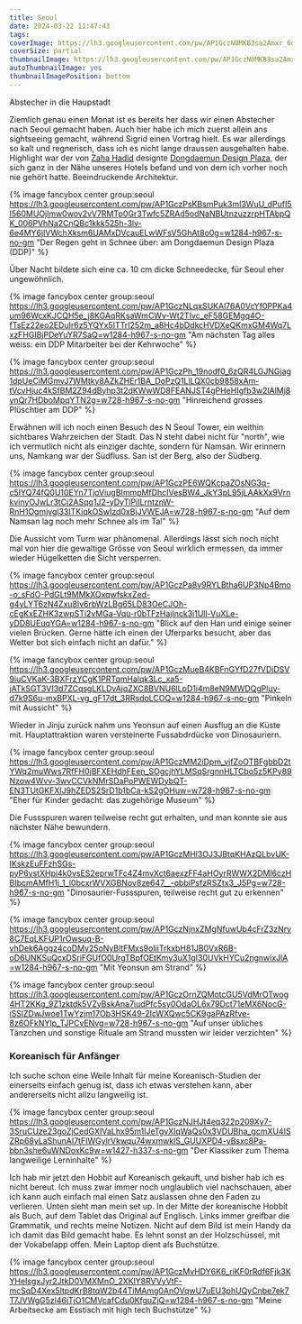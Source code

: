 ```yaml
---
title: Seoul
date: 2024-03-22 11:47:43
tags:
coverImage: https://lh3.googleusercontent.com/pw/AP1GczN0MKB3sa2Amxr_6dIXJP9tvZH68kZhzK0kEtFsVZmB1aReZFsWHgWVK8Pt6pq8R3FrdFBrkwjSrbPHDPGCasTOOgOL3oTdzPmvUGRgChGstJyS68yGo7zG_NdmJwHj53i5DnG74nuuJHDFbNHC4rhw0g=w1920-h494-s-no-gm
coverSize: partial
thumbnailImage: https://lh3.googleusercontent.com/pw/AP1GczN0MKB3sa2Amxr_6dIXJP9tvZH68kZhzK0kEtFsVZmB1aReZFsWHgWVK8Pt6pq8R3FrdFBrkwjSrbPHDPGCasTOOgOL3oTdzPmvUGRgChGstJyS68yGo7zG_NdmJwHj53i5DnG74nuuJHDFbNHC4rhw0g=w1920-h494-s-no-gm
autoThumbnailImage: yes
thumbnailImagePosition: bottom
---
```



Abstecher in die Haupstadt

<!-- excerpt -->

Ziemlich genau einen Monat ist es bereits her dass wir einen Abstecher nach Seoul gemacht haben. Auch hier habe ich mich zuerst allein ans sightseeing gemacht, während Sigrid einen Vortrag hielt. Es war allerdings so kalt und regnerisch, dass ich es nicht lange draussen ausgehalten habe. Highlight war der von [Zaha Hadid](https://de.wikipedia.org/wiki/Zaha_Hadid) designte [Dongdaemun Design Plaza](https://en.wikipedia.org/wiki/Dongdaemun_Design_Plaza), der sich ganz in der Nähe unseres Hotels befand und von dem ich vorher noch nie gehört hatte. Beeindruckende Architektur.

{% image fancybox center group:seoul https://lh3.googleusercontent.com/pw/AP1GczPsKBsmPuk3mI3WuU_dPufI5I560MUOjlmw0wov2vV7RMTp0Gr3Twfc5ZRAd5odNaNBUtnzuzzrpHTAbpQK_006PVhNa2CnQBc1kkk525h-3lv-6e4MY6jIVWchXksm6UAMxDVcauELwWFsV5GhAt8o0g=w1284-h967-s-no-gm "Der Regen geht in Schnee über: am Dongdaemun Design Plaza (DDP)" %}

Über Nacht bildete sich eine ca. 10 cm dicke Schneedecke, für Seoul eher ungewöhnlich.

{% image fancybox center group:seoul https://lh3.googleusercontent.com/pw/AP1GczNLqxSUKAl76A0VcYf0PPKa4um96WcxKJCQH5e_j8KGAqRKsaWmCWv-Wt2TIvc_eF58GEMgq4O-fTsEz22eo2EDuIr6z5YQYx5ITTrI252m_a8Hc4bDdkcHVDXeQKmxGM4Wq7LxzFHGIBjPDeYuYR7SaQ=w1284-h967-s-no-gm "Am nächsten Tag alles weiss: ein DDP Mitarbeiter bei der Kehrwoche" %}

{% image fancybox center group:seoul https://lh3.googleusercontent.com/pw/AP1GczPh_19nodf0_6zQR4LGJNGjag1dpUeCiMGmvJ7WMtky8AZkZHEr1BA_DoPzQ1LlLQX0cb9858xAm-tVcvHjuc4kSfBM2Z94dByhp3t2dKWwWD8FEANJST4gPHeHIgfb3w2lAlMj8ynQr7HDboMpqYTN2g=w728-h967-s-no-gm "Hinreichend grosses Plüschtier am DDP" %}

Erwähnen will ich noch einen Besuch des N Seoul Tower, ein weithin sichtbares Wahrzeichen der Stadt. Das N steht dabei nicht für "north", wie ich vermutlich nicht als einziger dachte, sondern für Namsan. Wir erinnern uns, Namkang war der Südfluss. San ist der Berg, also der Südberg.

{% image fancybox center group:seoul https://lh3.googleusercontent.com/pw/AP1GczPE6WQKcpaZOsNG3q-c5IYQ74fQ0U10EYn7TjoViugBImmpMfDhcIVesBW4_JkY3pL95jLAAkXx9VrnkvinyOJwLr3tCj2ASqq1J2-yDyTlPiILrntznW-RnH1Ogmjvgl33ITKiqkOSwIzd0xBjJVWEJA=w728-h967-s-no-gm "Auf dem Namsan lag noch mehr Schnee als im Tal" %}

Die Aussicht vom Turm war phänomenal. Allerdings lässt sich noch nicht mal von hier die gewaltige Grösse von Seoul wirklich ermessen, da immer wieder Hügelketten die Sicht versperren.

{% image fancybox center group:seoul https://lh3.googleusercontent.com/pw/AP1GczPa8y9RYLBtha6UP3Np4Bmo-o_sFdO-PdGLt9MMkXOxqwfskxZed-g4yLYT6zN4Zxu8lv6rbWzLBg65LD83OeCJOh-cEgKxEZHK3zwpSTi2vMGa-Vqu-r0bTFzHajInck3i1Ull-VuXLe-yDD8UEuqYGA=w1284-h967-s-no-gm "Blick auf den Han und einige seiner vielen Brücken. Gerne hätte ich einen der Uferparks besucht, aber das Wetter bot sich einfach nicht an dafür." %}

{% image fancybox center group:seoul https://lh3.googleusercontent.com/pw/AP1GczMueB4KBFnGYfD27fVDjDSV9iuCVKaK-3BXFrzYCgK1PRTqmHalqk3Lc_xa5-jATkSGT3VI3d7ZCqsgLKLDvAjqZXC8BVNU6lLpD1i4m8eN9MWDQgPluy-d7k9S6u-mxBPXL-vg_gF17dt_3RRsdoLCOQ=w1284-h967-s-no-gm "Pinkeln mit Aussicht" %}

Wieder in Jinju zurück nahm uns Yeonsun auf einen Ausflug an die Küste mit. Hauptattraktion waren versteinerte Fussabdrdücke von Dinosauriern. 

{% image fancybox center group:seoul https://lh3.googleusercontent.com/pw/AP1GczMM2iDpm_vjfZoOTBFgbbD2tYWq2muWws7RfFH0jBFXEHdhFEen_SOgcjhYLMSqSrgnnHLTCbo5z5KPy89Nzow4Wvv-3wvCCVkNMrSDaPoPWEWDybQT-EN3TUtGKFXIJ9hZEDS2SrD1b1bCa-kS2gOHuw=w728-h967-s-no-gm "Eher für Kinder gedacht: das zugehörige Museum" %}

Die Fussspuren waren teilweise recht gut erhalten, und man konnte sie aus nächster Nähe bewundern.

{% image fancybox center group:seoul https://lh3.googleusercontent.com/pw/AP1GczMHl3OJ3JBtqKHAzQLbvUK-IKskzEuFFzhSGs-pyP6ystXHpi4k0vsES2eprwTFc4Z4mvXct6aexzFF4aHOyrRWWX2DMl6czHBIbcmAMfH1j_1_l0bcxrWVXGBNov8ze647__-obbiPsfzRSZtx3_J5Pg=w728-h967-s-no-gm "Dinosaurier-Fussspuren, teilweise recht gut zu erkennen" %}

{% image fancybox center group:seoul https://lh3.googleusercontent.com/pw/AP1GczNjnxZMgNfuwUb4cFrZ3zNry8C7EqLKFUP1rOwsuq-B-vhDek6Aggz4coDMy25oNyBltFMxs9oIiiTrkxbH81JB0VxR6B-oD6UNKSuQcxDSriFGUfO0UrgTBpfOEtKmy3uX1gI30UVkHYCu2ngnwixJlA=w1284-h967-s-no-gm "Mit Yeonsun am Strand" %}

{% image fancybox center group:seoul https://lh3.googleusercontent.com/pw/AP1GczOrnZQMotcGU5VdMrOTwog4HT2KKg_9Z1zktdk5VZyBskAna7iudPfc5sy0OdaOL6x79Dct71eMX6NocG-iSSlZDwJwoe1TwYzjm17Ob3HSK49-2IcWXQwc5CK9gaPAzRfve-8z6OFkNYIp_TJPCvENvg=w728-h967-s-no-gm "Auf unser übliches Tänzchen und sonstige Rituale am Strand mussten wir leider verzichten" %}

### Koreanisch für Anfänger

Ich suche schon eine Weile Inhalt für meine Koreanisch-Studien der einerseits einfach genug ist, dass ich etwas verstehen kann, aber andererseits nicht allzu langweilig ist.

{% image fancybox center group:seoul https://lh3.googleusercontent.com/pw/AP1GczNJHJt4eq322p209Xy7-3SruCUze23goZjCedGXIVaLhx95m1IJeTgvXlqWaQs0x3VDUBha_gcmXU4ISZRp68yLaShunAI7tFIWGylrVkwqu74wxmwkIS_GUUXPD4-yBsxc8Pa-bbn3she6uWNDoxKc9w=w1427-h337-s-no-gm "Der Klassiker zum Thema langweilige Lerninhalte" %}

Ich hab mir jetzt den Hobbit auf Koreanisch gekauft, und bisher hab ich es nicht bereut. Ich muss zwar immer noch unglaublich viel nachschauen, aber ich kann auch einfach mal einen Satz auslassen ohne den Faden zu verlieren. Unten sieht man mein set up. In der Mitte der koreanische Hobbit als Buch, auf dem Tablet das Original auf Englisch. Links immer greifbar die Grammatik, und rechts meine Notizen. Nicht auf dem Bild ist mein Handy da ich damit das Bild gemacht habe. Es lehnt sonst an der Holzschüssel, mit der Vokabelapp offen. Mein Laptop dient als Buchstütze.

{% image fancybox center group:seoul https://lh3.googleusercontent.com/pw/AP1GczMvHDY6K6_riKF0rRdf6Fjk3KYHeIsgxJyr2JtkD0VMXMnO_2XKlY8RVVyVtF-mcSqD4Xex5ltpdKrB8tqW2b44TiMAmg0AnOVqwU7uEU3phUQyCnbe7ek7T7JVWgG5zl46jTjO1CMVcafCdu0KfguZjQ=w1284-h967-s-no-gm "Meine Arbeitsecke am Esstisch mit high tech Buchstütze" %}

<!-- {% image fancybox center group:seoul  "" %} -->